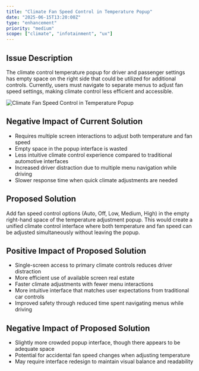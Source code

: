 ```yaml
---
title: "Climate Fan Speed Control in Temperature Popup"
date: "2025-06-15T13:20:00Z"
type: "enhancement"
priority: "medium"
scope: ["climate", "infotainment", "ux"]
---
```


## Issue Description

The climate control temperature popup for driver and passenger settings has empty space on the right side that could be utilized for additional controls. Currently, users must navigate to separate menus to adjust fan speed settings, making climate control less efficient and accessible.

![Climate Fan Speed Control in Temperature Popup](/issues/10-1.jpeg)

## Negative Impact of Current Solution

- Requires multiple screen interactions to adjust both temperature and fan speed
- Empty space in the popup interface is wasted
- Less intuitive climate control experience compared to traditional automotive interfaces
- Increased driver distraction due to multiple menu navigation while driving
- Slower response time when quick climate adjustments are needed

## Proposed Solution

Add fan speed control options (Auto, Off, Low, Medium, High) in the empty right-hand space of the temperature adjustment popup. This would create a unified climate control interface where both temperature and fan speed can be adjusted simultaneously without leaving the popup.

## Positive Impact of Proposed Solution

- Single-screen access to primary climate controls reduces driver distraction
- More efficient use of available screen real estate
- Faster climate adjustments with fewer menu interactions
- More intuitive interface that matches user expectations from traditional car controls
- Improved safety through reduced time spent navigating menus while driving

## Negative Impact of Proposed Solution

- Slightly more crowded popup interface, though there appears to be adequate space
- Potential for accidental fan speed changes when adjusting temperature
- May require interface redesign to maintain visual balance and readability
